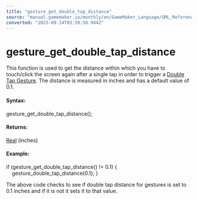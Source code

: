 ```yaml
---
title: "gesture_get_double_tap_distance"
source: "manual.gamemaker.io/monthly/en/GameMaker_Language/GML_Reference/Game_Input/Gesture_Input/gesture_get_double_tap_distance.htm"
converted: "2025-09-14T03:59:58.944Z"
---
```


# gesture\_get\_double\_tap\_distance

This function is used to get the distance within which you have to touch/click the screen again after a single tap in order to trigger a [Double Tap Gesture](../../../../../../../The_Asset_Editors/Object_Properties/Gesture_Events.md). The distance is measured in inches and has a default value of 0.1.

#### **Syntax:**

gesture\_get\_double\_tap\_distance();

#### Returns:

[Real](../../../GML_Overview/Data_Types.md) (inches)

#### Example:

if (gesture\_get\_double\_tap\_distance() != 0.1)
{
    gesture\_double\_tap\_distance(0.1);
}

The above code checks to see if double tap distance for gestures is set to 0.1 inches and if it is not it sets it to that value.
